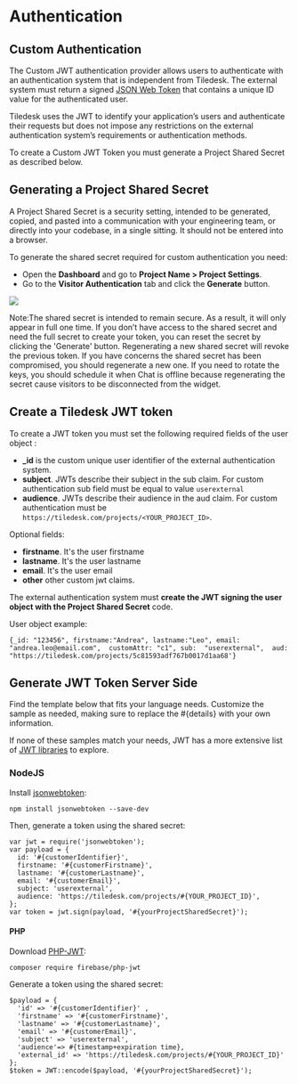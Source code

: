 
# Authentication

## Custom Authentication

The Custom JWT authentication provider allows users to authenticate with an authentication system that is independent from Tiledesk. The external system must return a signed [JSON Web Token](https://jwt.io/introduction/) that contains a unique ID value for the authenticated user.

Tiledesk uses the JWT to identify your application’s users and authenticate their requests but does not impose any restrictions on the external authentication system’s requirements or authentication methods.

To create a Custom JWT Token you must generate a Project Shared Secret as described below.


## Generating a Project Shared Secret

A Project Shared Secret is a security setting, intended to be generated, copied, and pasted into a communication with your engineering team, or directly into your codebase, in a single sitting. It should not be entered into a browser.

To generate the shared secret required for custom authentication you need:

* Open the **Dashboard** and go to **Project Name &gt; Project Settings**.
* Go  to the **Visitor Authentication** tab and click the **Generate** button.

![](https://raw.githubusercontent.com/Tiledesk/tiledesk-docs/master/docs/tiledesk-project-settings2.png)

Note:The shared secret is intended to remain secure. As a result, it will only appear in full one time. If you don’t have access to the shared secret and need the full secret to create your token, you can reset the secret by clicking the 'Generate' button. Regenerating a new shared secret will revoke the previous token. If you have concerns the shared secret has been compromised, you should regenerate a new one. If you need to rotate the keys, you should schedule it when Chat is offline because regenerating the secret cause visitors to be disconnected from the widget.


## Create a Tiledesk JWT token

To create a JWT token you must set the following required fields of the user object :

* **\_id** is the custom unique user identifier of the external authentication system.
* **subject**. JWTs describe their subject in the sub claim. For custom authentication sub field must be equal to value `userexternal`
* **audience**. JWTs describe their audience in the aud claim. For custom authentication must be `https://tiledesk.com/projects/<YOUR_PROJECT_ID>`.

Optional fields:

* **firstname**. It's the user firstname
* **lastname**. It's the user lastname
* **email**. It's the user email
* **other** other custom jwt claims.

The external authentication system must **create the JWT signing the user object with the Project Shared Secret** code.

User object example:

```text
{_id: "123456", firstname:"Andrea", lastname:"Leo", email: "andrea.leo@email.com",  customAttr: "c1", sub:  "userexternal",  aud:  "https://tiledesk.com/projects/5c81593adf767b0017d1aa68'}
```



## Generate JWT Token Server Side

Find the template below that fits your language needs. Customize the sample as needed, making sure to replace the \#{details} with your own information.

If none of these samples match your needs, JWT has a more extensive list of [JWT libraries](https://jwt.io/#libraries-io) to explore.

### NodeJS

Install [jsonwebtoken](https://github.com/auth0/node-jsonwebtoken):

```text
npm install jsonwebtoken --save-dev
```

Then, generate a token using the shared secret:

```text
var jwt = require('jsonwebtoken'); 
var payload = {
  id: '#{customerIdentifier}',
  firstname: '#{customerFirstname}',
  lastname: '#{customerLastname}',
  email: '#{customerEmail}',  
  subject: 'userexternal',
  audience: 'https://tiledesk.com/projects/#{YOUR_PROJECT_ID}',  
};
var token = jwt.sign(payload, '#{yourProjectSharedSecret}');
```

#### PHP

Download [PHP-JWT](https://github.com/firebase/php-jwt):

```text
composer require firebase/php-jwt
```

Generate a token using the shared secret:

```text
$payload = {
  'id' => '#{customerIdentifier}' ,
  'firstname' => '#{customerFirstname}',
  'lastname' => '#{customerLastname}',
  'email' => '#{customerEmail}',
  'subject' => 'userexternal',
  'audience'=> #{timestamp+expiration time},
  'external_id' => 'https://tiledesk.com/projects/#{YOUR_PROJECT_ID}'
};
$token = JWT::encode($payload, '#{yourProjectSharedSecret}');
```

